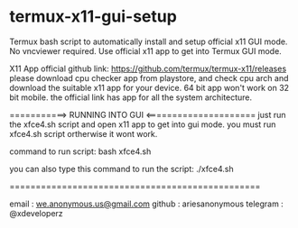 # termux-x11-gui-setup
Termux bash script to automatically install and setup official x11 GUI mode.
No vncviewer required. Use official x11 app to get into Termux GUI mode.

X11 App official github link:
https://github.com/termux/termux-x11/releases
please download cpu checker app from playstore,
and check cpu arch and download the suitable x11 app
for your device. 64 bit app won't work on 32 bit mobile.
the official link has app for all the system architecture.

===========> RUNNING INTO GUI <=====================
just run the xfce4.sh script and open x11 app to get into gui mode.
you must run xfce4.sh script ortherwise it wont work.

command to run script: bash xfce4.sh

you can also type this command to run the script: ./xfce4.sh

================================================

email : we.anonymous.us@gmail.com
github : ariesanonymous
telegram : @xdeveloperz
